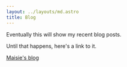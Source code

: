 ```yaml
---
layout: ../layouts/md.astro
title: Blog
---
```

Eventually this will show my recent blog posts.

Until that happens, here's a link to it.

[Maisie's blog](https://blog.mbell.dev)
